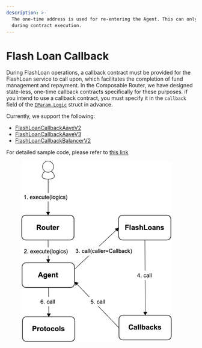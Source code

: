```yaml
---
description: >-
  The one-time address is used for re-entering the Agent. This can only be set
  during contract execution.
---
```


# Flash Loan Callback

During FlashLoan operations, a callback contract must be provided for the FlashLoan service to call upon, which facilitates the completion of fund management and repayment. In the Composable Router, we have designed state-less, one-time callback contracts specifically for these purposes. if you intend to use a callback contract, you must specify it in the `callback` field of the [`IParam.Logic`](router.md#iparam.logic) struct in advance.

Currently, we support the following:

* [FlashLoanCallbackAaveV2](https://github.com/dinngo/composable-router-contract/blob/release/v0.1.0-ethtaipei/src/FlashLoanCallbackAaveV2.sol)
* [FlashLoanCallbackAaveV3](https://github.com/dinngo/composable-router-contract/blob/release/v0.1.0-ethtaipei/src/FlashLoanCallbackAaveV3.sol)
* [FlashLoanCallbackBalancerV2](https://github.com/dinngo/composable-router-contract/blob/release/v0.1.0-ethtaipei/src/FlashLoanCallbackBalancerV2.sol)

For detailed sample code, please refer to [this link](https://github.com/dinngo/composable-router-contract/blob/release/v0.1.0-ethtaipei/test/integration/AaveV2.t.sol#L119)

<figure><img src="../../.gitbook/assets/callbacks (2).png" alt=""><figcaption></figcaption></figure>



###




